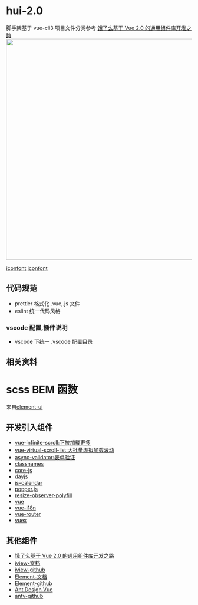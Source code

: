 # hui-2.0
脚手架基于 vue-cli3
项目文件分类参考 [饿了么基于 Vue 2.0 的通用组件库开发之路][ele-i]
<img src="https://lc-api-gold-cdn.xitu.io/e34b589459b2a0572616?imageslim" width="600">

[iconfont](https://www.iconfont.cn/api/project/download.zip?spm=a313x.7781069.1998910419.d7543c303&pid=891510&ctoken=JZVBTe1fwGIkg-e1dY18Xe5o)
[iconfont](https://www.iconfont.cn/api/project/download.zip?spm=a313x.7781069.1998910419.d7543c303&pid=1773588&ctoken=rmIYFGOt_-SACiuwAeqvMUN6)


## 代码规范
- prettier 格式化 .vue,.js 文件
- eslint 统一代码风格

### vscode 配置,插件说明
- vscode 下统一 .vscode 配置目录


## 相关资料

# scss BEM 函数 
来自[element-ui](https://zhuanlan.zhihu.com/p/28650879)

## 开发引入组件

- [vue-infinite-scroll:下拉加载更多](https://github.com/ElemeFE/vue-infinite-scroll)
- [vue-virtual-scroll-list:大批量虚拟加载滚动](https://github.com/tangbc/vue-virtual-scroll-list) 
- [async-validator:表单验证]()
- [classnames](https://github.com/JedWatson/classnames)
- [core-js]()
- [dayjs]()
- [js-calendar]()
- [popper.js]()
- [resize-observer-polyfill]()
- [vue]()
- [vue-i18n]()
- [vue-router]()
- [vuex]()


## 其他组件

- [饿了么基于 Vue 2.0 的通用组件库开发之路][ele-i]
- [iview-文档](https://www.iviewui.com/components/select#BQJH)
- [iview-github](https://github.com/view-design/ViewUI)
- [Element-文档](https://element.eleme.io/#/zh-CN)
- [Element-github](https://github.com/ElemeFE/element)
- [Ant Design Vue](https://antdv.com/)
- [antv-github](https://github.com/vueComponent/ant-design-vue)

[ele-i]:https://juejin.im/entry/583499bb61ff4b006ba95028